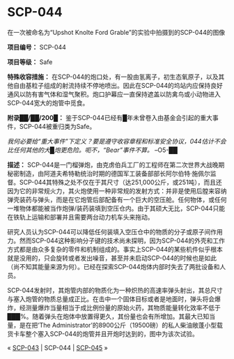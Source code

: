 # SCP-044
                        




在一次被命名为“Upshot Knolte Ford Grable”的实验中拍摄到的SCP-044的图像



**项目编号：** SCP-044

**项目等级：** Safe

**特殊收容措施：** 在SCP-044的炮口处，有一股由氢离子，初生态氧原子，以及其他自由基粒子组成的射流持续不停地喷出。因此在SCP-044的坞站内应保持良好通风以防有害气体和湿气聚积。炮口护幕应一直保持遮盖以防禽鸟或小动物进入SCP-044宽大的炮管中觅食。

**附录██/██/200█：** 鉴于SCP-044已经有█年未曾卷入由基金会引起的重大事件，SCP-044被重归类为Safe。

*我何必要给“重大事件”下定义？要是遵守收容章程和标准安全协议，044估计不会比任何其他的大█炮更危险。呃不，“Bear”事件不算。* 
–O5-██

**描述：** SCP-044是一门榴弹炮，由克虏伯兵工厂的工程师在第二次世界大战晚期秘密制造，由阿道夫希特勒统治时期的德国军工装备部部长阿尔伯特·施佩尔监督。SCP-044其特殊之处不仅在于其尺寸（达251,000公斤，或251吨），而且还因为它的非常规火力，其火炮使用一种非常规的发射方式：并非是使用后膛来容纳弹壳装药与弹头，而是在它炮管后部配备有一个巨大的空压舱。任何物体，或任何一堆物体都能被当作炮弹/装药装填到空压仓内。由于其硕大无比，SCP-044只能在铁轨上运输和部署并且需要两台动力机车头来拖动。

研究人员认为SCP-044可以降低任何装填入空压仓中的物质的分子或原子间作用力。然而SCP-044这种影响分子键的技术尚未探明，因为SCP-044的外壳和工作方式都是由众多复杂的零件和机制组成的。事实上SCP-044的某些机件似乎根本就是没用的，只会旋转或者发出噪音，甚至并未启动SCP-044的时候也是如此（尚不知其能量来源为何）。已经在探索SCP-044炮体内部时失去了两批设备和人员。

SCP-044发射时，其炮管内部的物质化为一种炽热的高速率弹头射出，其总尺寸与塞入炮管的物质总量成正比。在击中一个固体目标或者是地面时，弹头将会爆炸，经测量爆炸当量相当于成比例份量的原始火药，其物质能量转化效率不低于███%。随着弹头在炮体中放置得更久，其份量也会有所增加。其最大已知当量，是在把‘The Administrator’的8900公斤（19500磅）的私人柴油敞蓬小型载货卡车整个塞入SCP-044的炮管并且开炮时达到的，图中为该次试验。



« [SCP-043](/scp-043) | SCP-044 | [SCP-045](/scp-045) »





                    